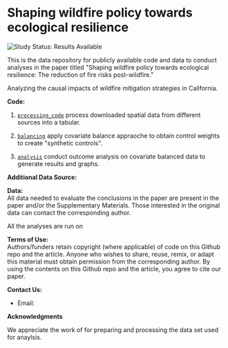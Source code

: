 # Shaping wildfire policy towards ecological resilience

<img src="https://img.shields.io/badge/Study%20Status-Results%20Available-yellow.svg" alt="Study Status: Results Available"> 

This is the data repository for publicly available code and data to conduct analyses in the paper titled "Shaping wildfire policy towards ecological resilience: The reduction of fire risks post-wildfire."

Analyzing the causal impacts of wildfire mitigation strategies in California.

<b>Code: </b><br>

1. [`processing_code`](https://github.com/wxwx1993/wildfire_mitigation/tree/main/processing_code) process downloaded spatial data from different sources into a tabular.

2. [`balancing`](https://github.com/wxwx1993/wildfire_mitigation/tree/main/balancing) apply covariate balance appraoche to obtain control weights to create "synthetic controls".

3. [`analysis`](https://github.com/wxwx1993/wildfire_mitigation/tree/main/analysis) conduct outcome analysis on covariate balanced data to generate results and graphs.

<b>Additional Data Source: </b><br>


<b>Data: </b><br>
All data needed to evaluate the conclusions in the paper are present in the paper and/or the Supplementary Materials. Those interested in the original data can contact the corresponding author.

All the analyses are run on  

<b>Terms of Use:</b><br>
Authors/funders retain copyright (where applicable) of code on this Github repo and the article. Anyone who wishes to share, reuse, remix, or adapt this material must obtain permission from the corresponding author. By using the contents on this Github repo and the article, you agree to cite our paper.


<b>Contact Us: </b><br>
* Email:

<b>Acknowledgments</b><br>

We appreciate the work of for preparing and processing the data set used for anaylsis. 

